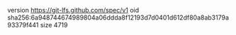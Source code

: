 version https://git-lfs.github.com/spec/v1
oid sha256:6a948744674989804a06ddda8f12193d7d0401d612df80a8ab3179a93379f441
size 4719
